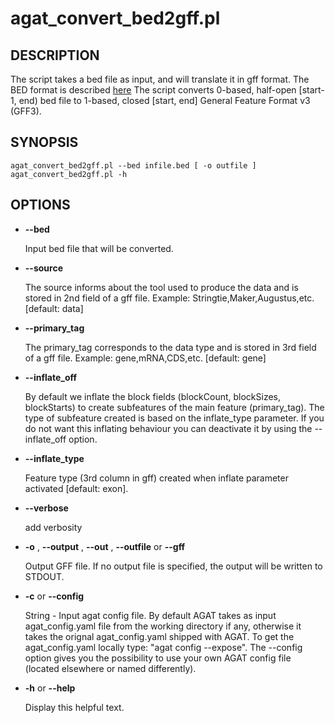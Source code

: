 # agat_convert_bed2gff.pl

## DESCRIPTION

The script takes a bed file as input, and will translate it in gff format.
The BED format is described [here](https://genome.ucsc.edu/FAQ/FAQformat.html##format1)
The script converts 0-based, half-open [start-1, end) bed file to
1-based, closed [start, end] General Feature Format v3 (GFF3).

## SYNOPSIS

```
agat_convert_bed2gff.pl --bed infile.bed [ -o outfile ]
agat_convert_bed2gff.pl -h
```

## OPTIONS

- **--bed**

    Input bed file that will be converted.

- **--source**

    The source informs about the tool used to produce the data and is stored in 2nd field of a gff file.
    Example: Stringtie,Maker,Augustus,etc. [default: data]

- **--primary_tag**

    The primary_tag corresponds to the data type and is stored in 3rd field of a gff file.
    Example: gene,mRNA,CDS,etc.  [default: gene]

- **--inflate_off**

    By default we inflate the block fields (blockCount, blockSizes, blockStarts) to create subfeatures
    of the main feature (primary_tag). The type of subfeature created is based on the
    inflate_type parameter. If you do not want this inflating behaviour you can deactivate it
    by using the --inflate_off option.

- **--inflate_type**

    Feature type (3rd column in gff) created when inflate parameter activated [default: exon].

- **--verbose**

    add verbosity

- **-o** , **--output** , **--out** , **--outfile** or **--gff**

    Output GFF file. If no output file is specified, the output will be
    written to STDOUT.

- **-c** or **--config**

    String - Input agat config file. By default AGAT takes as input agat_config.yaml file from the working directory if any,
    otherwise it takes the orignal agat_config.yaml shipped with AGAT. To get the agat_config.yaml locally type: "agat config --expose".
    The --config option gives you the possibility to use your own AGAT config file (located elsewhere or named differently).

- **-h** or **--help**

    Display this helpful text.
